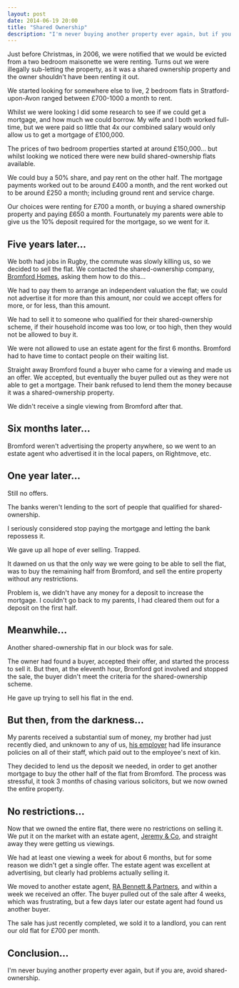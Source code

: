 ```yaml
---
layout: post
date: 2014-06-19 20:00
title: "Shared Ownership"
description: "I'm never buying another property ever again, but if you are, avoid shared-ownership."
---
```


Just before Christmas, in 2006, we were notified that we would be evicted from a two bedroom maisonette we were renting. Turns out we were illegally sub-letting the property, as it was a shared ownership property and the owner shouldn't have been renting it out.

We started looking for somewhere else to live, 2 bedroom flats in Stratford-upon-Avon ranged between £700-1000 a month to rent.

Whilst we were looking I did some research to see if we could get a mortgage, and how much we could borrow. My wife and I both worked full-time, but we were paid so little that 4x our combined salary would only allow us to get a mortgage of £100,000.

The prices of two bedroom properties started at around £150,000... but whilst looking we noticed there were new build shared-ownership flats available.

We could buy a 50% share, and pay rent on the other half. The mortgage payments worked out to be around £400 a month, and the rent worked out to be around £250 a month; including ground rent and service charge.

Our choices were renting for £700 a month, or buying a shared ownership property and paying £650 a month. Fourtunately my parents were able to give us the 10% deposit required for the mortgage, so we went for it.


## Five years later...

We both had jobs in Rugby, the commute was slowly killing us, so we decided to sell the flat. We contacted the shared-ownership company, [Bromford Homes](http://www.bromfordhomes.co.uk/), asking them how to do this...

We had to pay them to arrange an independent valuation the flat; we could not advertise it for more than this amount, nor could we accept offers for more, or for less, than this amount.

We had to sell it to someone who qualified for their shared-ownership scheme, if their household income was too low, or too high, then they would not be allowed to buy it.

We were not allowed to use an estate agent for the first 6 months. Bromford had to have time to contact people on their waiting list.

Straight away Bromford found a buyer who came for a viewing and made us an offer. We accepted, but eventually the buyer pulled out as they were not able to get a mortgage. Their bank refused to lend them the money because it was a shared-ownership property.

We didn't receive a single viewing from Bromford after that.


## Six months later...

Bromford weren't advertising the property anywhere, so we went to an estate agent who advertised it in the local papers, on Rightmove, etc.


## One year later...

Still no offers.

The banks weren't lending to the sort of people that qualified for shared-ownership.

I seriously considered stop paying the mortgage and letting the bank repossess it.

We gave up all hope of ever selling. Trapped.

It dawned on us that the only way we were going to be able to sell the flat, was to buy the remaining half from Bromford, and sell the entire property without any restrictions.

Problem is, we didn't have any money for a deposit to increase the mortgage. I couldn't go back to my parents, I had cleared them out for a deposit on the first half.


## Meanwhile...

Another shared-ownership flat in our block was for sale.

The owner had found a buyer, accepted their offer, and started the process to sell it. But then, at the eleventh hour, Bromford got involved and stopped the sale, the buyer didn't meet the criteria for the shared-ownership scheme.

He gave up trying to sell his flat in the end.


## But then, from the darkness...

My parents received a substantial sum of money, my brother had just recently died, and unknown to any of us, [his employer](http://www.sitel.com/) had life insurance policies on all of their staff, which paid out to the employee's next of kin.

They decided to lend us the deposit we needed, in order to get another mortgage to buy the other half of the flat from Bromford. The process was stressful, it took 3 months of chasing various solicitors, but we now owned the entire property.


## No restrictions...

Now that we owned the entire flat, there were no restrictions on selling it. We put it on the market with an estate agent, [Jeremy & Co](http://www.jeremyandco.co.uk/), and straight away they were getting us viewings.

We had at least one viewing a week for about 6 months, but for some reason we didn't get a single offer. The estate agent was excellent at advertising, but clearly had problems actually selling it.

We moved to another estate agent, [RA Bennett & Partners](http://www.rabennett.co.uk/), and within a week we received an offer. The buyer pulled out of the sale after 4 weeks, which was frustrating, but a few days later our estate agent had found us another buyer.

The sale has just recently completed, we sold it to a landlord, you can rent our old flat for £700 per month.


## Conclusion...

I'm never buying another property ever again, but if you are, avoid shared-ownership.
